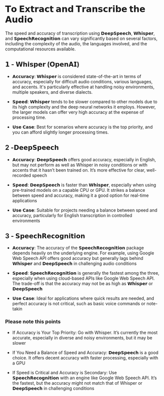 
# 𝗧𝗼 𝗘𝘅𝘁𝗿𝗮𝗰𝘁 𝗮𝗻𝗱 𝗧𝗿𝗮𝗻𝘀𝗰𝗿𝗶𝗯𝗲 𝘁𝗵𝗲 𝗔𝘂𝗱𝗶𝗼

The speed and accuracy of transcription using 𝗗𝗲𝗲𝗽𝗦𝗽𝗲𝗲𝗰𝗵, 𝗪𝗵𝗶𝘀𝗽𝗲𝗿, and 𝗦𝗽𝗲𝗲𝗰𝗵𝗥𝗲𝗰𝗼𝗴𝗻𝗶𝘁𝗶𝗼𝗻 can vary significantly based on several factors, including the complexity of the audio, the languages involved, and the computational resources available. 

## 𝟭 - 𝗪𝗵𝗶𝘀𝗽𝗲𝗿 (𝗢𝗽𝗲𝗻𝗔𝗜)

- 𝗔𝗰𝗰𝘂𝗿𝗮𝗰𝘆: 𝗪𝗵𝗶𝘀𝗽𝗲𝗿 is considered state-of-the-art in terms of accuracy, especially for difficult audio conditions, various languages, and accents. It's particularly effective at handling noisy environments, multiple speakers, and diverse dialects.

- 𝗦𝗽𝗲𝗲𝗱: 𝗪𝗵𝗶𝘀𝗽𝗲𝗿 tends to be slower compared to other models due to its high complexity and the deep neural networks it employs. However, the larger models can offer very high accuracy at the expense of processing time.

- 𝗨𝘀𝗲 𝗖𝗮𝘀𝗲: Best for scenarios where accuracy is the top priority, and you can afford slightly longer processing times.

## 2 -𝗗𝗲𝗲𝗽𝗦𝗽𝗲𝗲𝗰𝗵

- 𝗔𝗰𝗰𝘂𝗿𝗮𝗰𝘆: 𝗗𝗲𝗲𝗽𝗦𝗽𝗲𝗲𝗰𝗵 offers good accuracy, especially in English, but may not perform as well as Whisper in noisy conditions or with accents that it hasn’t been trained on. It’s more effective for clear, well-recorded speech

- 𝗦𝗽𝗲𝗲𝗱: 𝗗𝗲𝗲𝗽𝗦𝗽𝗲𝗲𝗰𝗵 is faster than 𝗪𝗵𝗶𝘀𝗽𝗲𝗿, especially when using pre-trained models on a capable CPU or GPU. It strikes a balance between speed and accuracy, making it a good option for real-time applications

- 𝗨𝘀𝗲 𝗖𝗮𝘀𝗲: Suitable for projects needing a balance between speed and accuracy, particularly for English transcription in controlled environments

## 3 - 𝗦𝗽𝗲𝗲𝗰𝗵𝗥𝗲𝗰𝗼𝗴𝗻𝗶𝘁𝗶𝗼𝗻

- 𝗔𝗰𝗰𝘂𝗿𝗮𝗰𝘆: The accuracy of the 𝗦𝗽𝗲𝗲𝗰𝗵𝗥𝗲𝗰𝗼𝗴𝗻𝗶𝘁𝗶𝗼𝗻 package depends heavily on the underlying engine. For example, using Google Web Speech API offers good accuracy but generally lags behind 𝗪𝗵𝗶𝘀𝗽𝗲𝗿 and 𝗗𝗲𝗲𝗽𝗦𝗽𝗲𝗲𝗰𝗵 in challenging audio conditions

- 𝗦𝗽𝗲𝗲𝗱: 𝗦𝗽𝗲𝗲𝗰𝗵𝗥𝗲𝗰𝗼𝗴𝗻𝗶𝘁𝗶𝗼𝗻 is generally the fastest among the three, especially when using cloud-based APIs like Google Web Speech API. The trade-off is that the accuracy may not be as high as 𝗪𝗵𝗶𝘀𝗽𝗲𝗿 or 𝗗𝗲𝗲𝗽𝗦𝗽𝗲𝗲𝗰𝗵

- 𝗨𝘀𝗲 𝗖𝗮𝘀𝗲: Ideal for applications where quick results are needed, and perfect accuracy is not critical, such as basic voice commands or note-takin

### Please note this points

- If Accuracy is Your Top Priority: Go with Whisper. It’s currently the most accurate, especially in diverse and noisy environments, but it may be slower

- If You Need a Balance of Speed and Accuracy: 𝗗𝗲𝗲𝗽𝗦𝗽𝗲𝗲𝗰𝗵 is a good choice. It offers decent accuracy with faster processing, especially with a GPU

- If Speed is Critical and Accuracy is Secondary: Use 𝗦𝗽𝗲𝗲𝗰𝗵𝗥𝗲𝗰𝗼𝗴𝗻𝗶𝘁𝗶𝗼𝗻 with an engine like Google Web Speech API. It’s the fastest, but the accuracy might not match that of Whisper or 𝗗𝗲𝗲𝗽𝗦𝗽𝗲𝗲𝗰𝗵 in challenging conditions